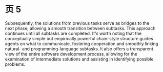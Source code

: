 # 页 5
Subsequently, the solutions from previous tasks serve as bridges to the next phase, allowing a smooth transition between subtasks. This approach continues until all subtasks are completed. It's worth noting that the conceptually simple but empirically powerful chain-style structure guides agents on what to communicate, fostering cooperation and smoothly linking natural- and programming-language subtasks. It also offers a transparent view of the entire software development process, allowing for the examination of intermediate solutions and assisting in identifying possible problems.